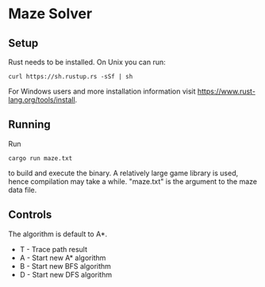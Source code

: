 # Maze Solver

## Setup
Rust needs to be installed. On Unix you can run:
```
curl https://sh.rustup.rs -sSf | sh
```

For Windows users and more installation information visit https://www.rust-lang.org/tools/install.

## Running
Run 
```
cargo run maze.txt
```
to build and execute the binary. A relatively large game library is used, hence compilation may take a while.
"maze.txt" is the argument to the maze data file.

## Controls
The algorithm is default to A*.
- T - Trace path result
- A - Start new A* algorithm
- B - Start new BFS algorithm
- D - Start new DFS algorithm
